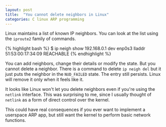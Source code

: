 ```yaml
---
layout: post
title:  "You cannot delete neighbors in Linux"
categories: C linux ARP programming
---
```

Linux maintains a list of known IP neighbors. You can look at the list using the `iproute2` family of commands.

{% highlight bash %}
$ ip neigh show
192.168.0.1 dev enp0s3 lladdr 51:53:00:17:34:09 REACHABLE
{% endhighlight %}

You can add neighbors, change their details or modify the state. But you cannot delete a neighbor. There is a command to delete `ip neigh del` but it just puts the neighbor in the `NUD_FAILED` state. The entry still persists. Linux will remove it only when it feels like it.

It looks like Linux won't let you delete neighbors even if you're using the `netlink` interface. This was surprising to me, since I usually thought of `netlink` as a form of direct control over the kernel.

This could have real consequences if you ever want to implement a userspace ARP app, but still want the kernel to perform basic network functions.
